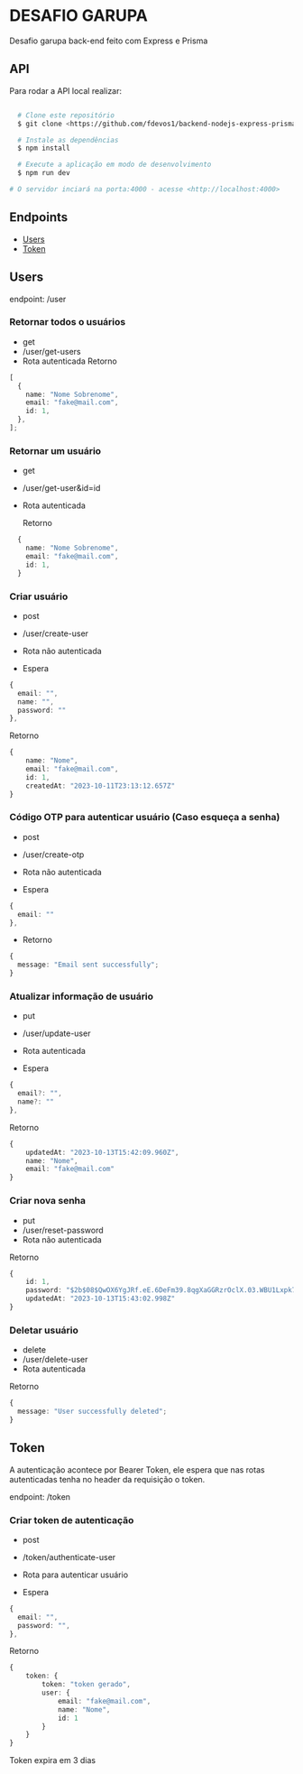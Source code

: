# DESAFIO GARUPA

Desafio garupa back-end feito com Express e Prisma

## API

Para rodar a API local realizar:

```bash

  # Clone este repositório
  $ git clone <https://github.com/fdevos1/backend-nodejs-express-prisma.git>

  # Instale as dependências
  $ npm install

  # Execute a aplicação em modo de desenvolvimento
  $ npm run dev

# O servidor inciará na porta:4000 - acesse <http://localhost:4000>

```

## Endpoints

<!--ts-->

- [Users](#users)
- [Token](#Token)
<!--te-->

## Users

endpoint: /user

### Retornar todos o usuários

- get
- /user/get-users
- Rota autenticada
  Retorno

```ts
[
  {
    name: "Nome Sobrenome",
    email: "fake@mail.com",
    id: 1,
  },
];
```

### Retornar um usuário

- get
- /user/get-user&id=id
- Rota autenticada

  Retorno

```ts
  {
    name: "Nome Sobrenome",
    email: "fake@mail.com",
    id: 1,
  }
```

### Criar usuário

- post
- /user/create-user
- Rota não autenticada

- Espera

```ts
{
  email: "",
  name: "",
  password: ""
},

```

Retorno

```ts
{
	name: "Nome",
	email: "fake@mail.com",
	id: 1,
	createdAt: "2023-10-11T23:13:12.657Z"
}
```

### Código OTP para autenticar usuário (Caso esqueça a senha)

- post
- /user/create-otp
- Rota não autenticada

- Espera

```ts
{
  email: ""
},

```

- Retorno

```ts
{
  message: "Email sent successfully";
}
```

### Atualizar informação de usuário

- put
- /user/update-user
- Rota autenticada

- Espera

```ts
{
  email?: "",
  name?: ""
},

```

Retorno

```ts
{
	updatedAt: "2023-10-13T15:42:09.960Z",
	name: "Nome",
	email: "fake@mail.com"
}

```

### Criar nova senha

- put
- /user/reset-password
- Rota não autenticada

Retorno

```ts
{
	id: 1,
	password: "$2b$08$QwOX6YgJRf.eE.6DeFm39.8qgXaGGRzrOclX.03.WBU1Lxpk7iJ9W",
	updatedAt: "2023-10-13T15:43:02.998Z"
}

```

### Deletar usuário

- delete
- /user/delete-user
- Rota autenticada

Retorno

```ts
{
  message: "User successfully deleted";
}
```

## Token

A autenticação acontece por Bearer Token, ele espera que nas rotas autenticadas tenha no header da requisição o token.

endpoint: /token

### Criar token de autenticação

- post
- /token/authenticate-user
- Rota para autenticar usuário

- Espera

```ts
{
  email: "",
  password: "",
},

```

Retorno

```ts
{
	token: {
		token: "token gerado",
		user: {
			email: "fake@mail.com",
			name: "Nome",
			id: 1
		}
	}
}
```

Token expira em 3 dias
